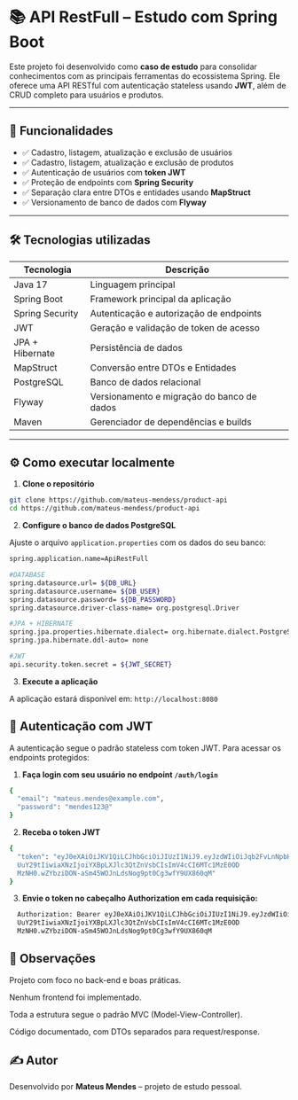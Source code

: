 # 📚 API RestFull – Estudo com Spring Boot

Este projeto foi desenvolvido como **caso de estudo** para consolidar conhecimentos com as principais ferramentas do ecossistema Spring. Ele oferece uma API RESTful com autenticação stateless usando **JWT**, além de CRUD completo para usuários e produtos.

---

## 🚀 Funcionalidades

- ✅ Cadastro, listagem, atualização e exclusão de usuários
- ✅ Cadastro, listagem, atualização e exclusão de produtos
- ✅ Autenticação de usuários com **token JWT**
- ✅ Proteção de endpoints com **Spring Security**
- ✅ Separação clara entre DTOs e entidades usando **MapStruct**
- ✅ Versionamento de banco de dados com **Flyway**

---

## 🛠️ Tecnologias utilizadas

| Tecnologia        | Descrição                                  |
|-------------------|--------------------------------------------|
| Java 17           | Linguagem principal                        |
| Spring Boot       | Framework principal da aplicação           |
| Spring Security   | Autenticação e autorização de endpoints    |
| JWT               | Geração e validação de token de acesso     |
| JPA + Hibernate   | Persistência de dados                      |
| MapStruct         | Conversão entre DTOs e Entidades           |
| PostgreSQL        | Banco de dados relacional                  |
| Flyway            | Versionamento e migração do banco de dados |
| Maven             | Gerenciador de dependências e builds       |

---

## ⚙️ Como executar localmente

1. **Clone o repositório**
```bash
git clone https://github.com/mateus-mendess/product-api
cd https://github.com/mateus-mendess/product-api
```
2. **Configure o banco de dados PostgreSQL**

Ajuste o arquivo `application.properties` com os dados do seu banco:

```bash
spring.application.name=ApiRestFull

#DATABASE
spring.datasource.url= ${DB_URL}
spring.datasource.username= ${DB_USER}
spring.datasource.password= ${DB_PASSWORD}
spring.datasource.driver-class-name= org.postgresql.Driver

#JPA + HIBERNATE
spring.jpa.properties.hibernate.dialect= org.hibernate.dialect.PostgreSQLDialect
spring.jpa.hibernate.ddl-auto= none

#JWT
api.security.token.secret = ${JWT_SECRET}
```

3. **Execute a aplicação**

A aplicação estará disponível em: `http://localhost:8080`

## 🔐 Autenticação com JWT

A autenticação segue o padrão stateless com token JWT. Para acessar os endpoints protegidos:

1. **Faça login com seu usuário no endpoint `/auth/login`**

```bash
{
  "email": "mateus.mendes@example.com",
  "password": "mendes123@"
}
```
2. **Receba o token JWT**

```bash
{
  "token": "eyJ0eXAiOiJKV1QiLCJhbGciOiJIUzI1NiJ9.eyJzdWIiOiJqb2FvLnNpbHZhQGV4YW1wbG
  UuY29tIiwiaXNzIjoiYXBpLXJlc3QtZnVsbCIsImV4cCI6MTc1MzE0OD
  MzNH0.wZYbziDON-aSm45WOJnLdsNog9pt0Cg3wfY9UX860qM"
}
```
3. **Envie o token no cabeçalho Authorization em cada requisição:**

```bash
  Authorization: Bearer eyJ0eXAiOiJKV1QiLCJhbGciOiJIUzI1NiJ9.eyJzdWIiOiJqb2FvLnNpbHZhQGV4YW1wbG
  UuY29tIiwiaXNzIjoiYXBpLXJlc3QtZnVsbCIsImV4cCI6MTc1MzE0OD
  MzNH0.wZYbziDON-aSm45WOJnLdsNog9pt0Cg3wfY9UX860qM
```

## 📌 Observações
Projeto com foco no back-end e boas práticas.

Nenhum frontend foi implementado.

Toda a estrutura segue o padrão MVC (Model-View-Controller).

Código documentado, com DTOs separados para request/response.

## ✍️ Autor
Desenvolvido por **Mateus Mendes** – projeto de estudo pessoal.
